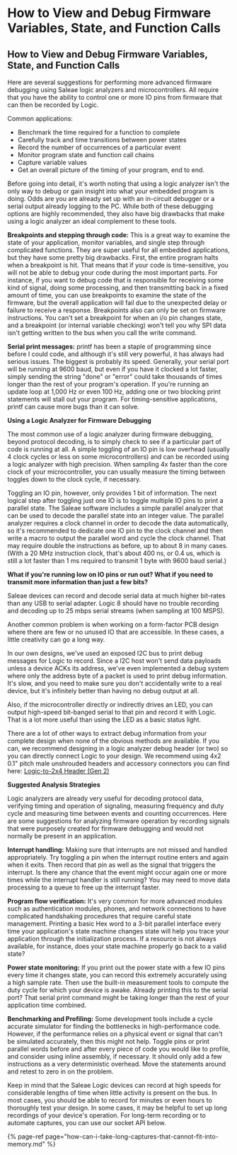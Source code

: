 # How to View and Debug Firmware Variables, State, and Function Calls

## How to View and Debug Firmware Variables, State, and Function Calls

Here are several suggestions for performing more advanced firmware debugging using Saleae logic analyzers and microcontrollers. All require that you have the ability to control one or more IO pins from firmware that can then be recorded by Logic.

Common applications:

* Benchmark the time required for a function to complete
* Carefully track and time transitions between power states
* Record the number of occurrences of a particular event
* Monitor program state and function call chains
* Capture variable values
* Get an overall picture of the timing of your program, end to end.

Before going into detail, it's worth noting that using a logic analyzer isn't the only way to debug or gain insight into what your embedded program is doing. Odds are you are already set up with an in-circuit debugger or a serial output already logging to the PC. While both of these debugging options are highly recommended, they also have big drawbacks that make using a logic analyzer an ideal complement to these tools.

**Breakpoints and stepping through code:** This is a great way to examine the state of your application, monitor variables, and single step through complicated functions. They are super useful for all embedded applications, but they have some pretty big drawbacks. First, the entire program halts when a breakpoint is hit. That means that if your code is time-sensitive, you will not be able to debug your code during the most important parts. For instance, if you want to debug code that is responsible for receiving some kind of signal, doing some processing, and then transmitting back in a fixed amount of time, you can use breakpoints to examine the state of the firmware, but the overall application will fail due to the unexpected delay or failure to receive a response. Breakpoints also can only be set on firmware instructions. You can't set a breakpoint for when an i/o pin changes state, and a breakpoint \(or internal variable checking\) won't tell you why SPI data isn't getting written to the bus when you call the write command.

**Serial print messages:** printf has been a staple of programming since before I could code, and although it's still very powerful, it has always had serious issues. The biggest is probably its speed. Generally, your serial port will be running at 9600 baud, but even if you have it clocked a lot faster, simply sending the string "done" or "error" could take thousands of times longer than the rest of your program's operation. If you're running an update loop at 1,000 Hz or even 100 Hz, adding one or two blocking print statements will stall out your program. For timing-sensitive applications, printf can cause more bugs than it can solve.

**Using a Logic Analyzer for Firmware Debugging**

The most common use of a logic analyzer during firmware debugging, beyond protocol decoding, is to simply check to see if a particular part of code is running at all. A simple toggling of an IO pin is low overhead \(usually 4 clock cycles or less on some microcontrollers\) and can be recorded using a logic analyzer with high precision. When sampling 4x faster than the core clock of your microcontroller, you can usually measure the timing between toggles down to the clock cycle, if necessary.

Toggling an IO pin, however, only provides 1 bit of information. The next logical step after toggling just one IO is to toggle multiple IO pins to print a parallel state. The Saleae software includes a simple parallel analyzer that can be used to decode the parallel state into an integer value. The parallel analyzer requires a clock channel in order to decode the data automatically, so it's recommended to dedicate one IO pin to the clock channel and then write a macro to output the parallel word and cycle the clock channel. That may require double the instructions as before, up to about 8 in many cases. \(With a 20 MHz instruction clock, that's about 400 ns, or 0.4 us, which is still a lot faster than 1 ms required to transmit 1 byte with 9600 baud serial.\)

**What if you're running low on IO pins or run out? What if you need to transmit more information than just a few bits?**

Saleae devices can record and decode serial data at much higher bit-rates than any USB to serial adapter. Logic 8 should have no trouble recording and decoding up to 25 mbps serial streams \(when sampling at 100 MSPS\).

Another common problem is when working on a form-factor PCB design where there are few or no unused IO that are accessible. In these cases, a little creativity can go a long way.

In our own designs, we've used an exposed I2C bus to print debug messages for Logic to record. Since a I2C host won't send data payloads unless a device ACKs its address, we've even implemented a debug system where only the address byte of a packet is used to print debug information. It's slow, and you need to make sure you don't accidentally write to a real device, but it's infinitely better than having no debug output at all.

Also, if the microcontroller directly or indirectly drives an LED, you can output high-speed bit-banged serial to that pin and record it with Logic. That is a lot more useful than using the LED as a basic status light.

There are a lot of other ways to extract debug information from your complete design when none of the obvious methods are available. If you can, we recommend designing in a logic analyzer debug header \(or two\) so you can directly connect Logic to your design. We recommend using 4x2 0.1" pitch male unshrouded headers and accessory connectors you can find here: [Logic-to-2x4 Header \(Gen 2\)](https://www.saleae.com/accessories)

**Suggested Analysis Strategies**

Logic analyzers are already very useful for decoding protocol data, verifying timing and operation of signaling, measuring frequency and duty cycle and measuring time between events and counting occurrences. Here are some suggestions for analyzing firmware operation by recording signals that were purposely created for firmware debugging and would not normally be present in an application.

**Interrupt handling:** Making sure that interrupts are not missed and handled appropriately. Try toggling a pin when the interrupt routine enters and again when it exits. Then record that pin as well as the signal that triggers the interrupt. Is there any chance that the event might occur again one or more times while the interrupt handler is still running? You may need to move data processing to a queue to free up the interrupt faster.

**Program flow verification:** It's very common for more advanced modules such as authentication modules, phones, and network connections to have complicated handshaking procedures that require careful state management. Printing a basic Hex word to a 3-bit parallel interface every time your application's state machine changes state will help you trace your application through the initialization process. If a resource is not always available, for instance, does your state machine properly go back to a valid state?

**Power state monitoring:** If you print out the power state with a few IO pins every time it changes state, you can record this extremely accurately using a high sample rate. Then use the built-in measurement tools to compute the duty cycle for which your device is awake. Already printing this to the serial port? That serial print command might be taking longer than the rest of your application time combined.

**Benchmarking and Profiling:** Some development tools include a cycle accurate simulator for finding the bottlenecks in high-performance code. However, if the performance relies on a physical event or signal that can't be simulated accurately, then this might not help. Toggle pins or print parallel words before and after every piece of code you would like to profile, and consider using inline assembly, if necessary. It should only add a few instructions as a very deterministic overhead. Move the statements around and retest to zero in on the problem.

Keep in mind that the Saleae Logic devices can record at high speeds for considerable lengths of time when little activity is present on the bus. In most cases, you should be able to record for minutes or even hours to thoroughly test your design. In some cases, it may be helpful to set up long recordings of your device's operation. For long-term recording or to automate captures, you can use our socket API below.

{% page-ref page="how-can-i-take-long-captures-that-cannot-fit-into-memory.md" %}

